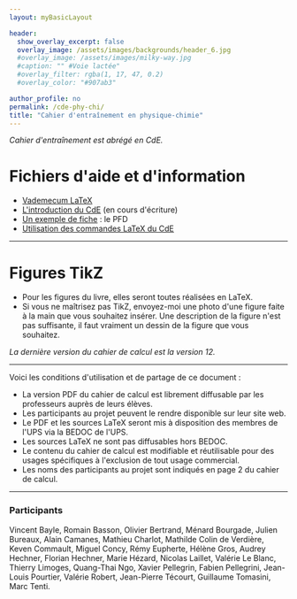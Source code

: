 ```yaml
---
layout: myBasicLayout

header:
  show_overlay_excerpt: false
  overlay_image: /assets/images/backgrounds/header_6.jpg
  #overlay_image: /assets/images/milky-way.jpg
  #caption: "" #Voie lactée"
  #overlay_filter: rgba(1, 17, 47, 0.2)
  #overlay_color: "#907ab3"

author_profile: no
permalink: /cde-phy-chi/
title: "Cahier d'entraînement en physique-chimie"
---
```


*Cahier d'entraînement est abrégé en CdE.*

# Fichiers d'aide et d'information

- [Vademecum LaTeX](cahier_de_calcul_enonces_v12.pdf)
- [L'introduction du CdE](cahier_de_calcul_reponses_v12.pdf) (en cours d'écriture)
- [Un exemple de fiche](cahier_de_calcul_corriges_v12.pdf) : le PFD
- [Utilisation des commandes LaTeX du CdE](cahier_de_calcul_v12.pdf)

---

# Figures TikZ

- Pour les figures du livre, elles seront toutes réalisées en LaTeX.
- Si vous ne maîtrisez pas TikZ, envoyez-moi une photo d'une figure faite à la main que vous souhaitez insérer. Une description de la figure n'est pas suffisante, il faut vraiment un dessin de la figure que vous souhaitez.

*La dernière version du cahier de calcul est la version 12.*

---

Voici les conditions d'utilisation et de partage de ce document : 
- La version PDF du cahier de calcul est librement diffusable par les professeurs auprès de leurs élèves.
- Les participants au projet peuvent le rendre disponible sur leur site web.
- Le PDF et les sources LaTeX seront mis à disposition des membres de l'UPS via la BEDOC de l'UPS.
- Les sources LaTeX ne sont pas diffusables hors BEDOC.
- Le contenu du cahier de calcul est modifiable et réutilisable pour des usages spécifiques à l'exclusion de tout usage commercial.
- Les noms des participants au projet sont indiqués en page 2 du cahier de calcul.

---

### Participants
Vincent Bayle, Romain Basson, Olivier Bertrand, Ménard Bourgade, Julien Bureaux, Alain Camanes, Mathieu Charlot, Mathilde Colin de Verdière, Keven Commault, Miguel Concy, Rémy Eupherte, Hélène Gros, Audrey Hechner, Florian Hechner, Marie Hézard, Nicolas Laillet, Valérie Le Blanc, Thierry Limoges, Quang-Thai Ngo, Xavier Pellegrin, Fabien Pellegrini, Jean-Louis Pourtier, Valérie Robert, Jean-Pierre Técourt, Guillaume Tomasini, Marc Tenti.